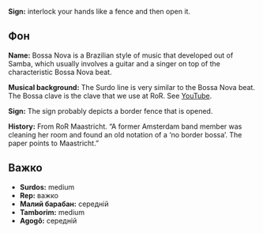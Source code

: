 **Sign:** interlock your hands like a fence and then open it.

## Фон

**Name:** Bossa Nova is a Brazilian style of music that developed out of Samba,
which usually involves a guitar and a singer on top of the characteristic Bossa
Nova beat.

**Musical background:** The Surdo line is very similar to the Bossa Nova beat.
The Bossa clave is the clave that we use at RoR. See
[YouTube](https://www.youtube.com/watch?v=mZ_mEmaJu98).

**Sign:** The sign probably depicts a border fence that is opened.

**History:** From RoR Maastricht. “A former Amsterdam band member was cleaning
her room and found an old notation of a ‘no border bossa’. The paper points to
Maastricht.”

## Важко

* **Surdos:** medium
* **Rep:** важко
* **Малий барабан:** середній
* **Tamborim:** medium
* **Agogô:** середній
